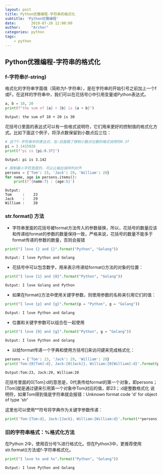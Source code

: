 ```yaml
---
layout: post
title: Python优雅编程-字符串的格式化
subtitle: 'Python优雅编程'
date:       2019-07-28 12:00:00
author:     "Archer"
categories: python
tags:
    - python
---
```


## Python优雅编程-字符串的格式化

### f-字符串(f-string)

格式化的字符串字面值（简称为f-字符串），是在字符串的开始引号之前加上一个f或F。在这样的字符串中，我们可以在花括号{}中引用变量或Python表达式。

```python
a, b = 10, 20
print(f"the sum of {a} + {b} is {a + b}")
```

```text
Output: the sum of 10 + 20 is 30
```

花括号{}里面的表达式可以有一些格式说明符，它们用来更好的控制值的格式化方式。比如下面这个例子，将浮点数保留到小数点后三位：

```python
# 这个f-字符串中的表达式，在:后面跟了限制小数点位数的格式说明符0.3f
pi = 3.1415926
print(f"pi is {pi:0.3f}")
```

```text
Output: pi is 3.142
```

```python
# 限制最小字符宽度的，可以让输出保持列对齐
persons = {'Tom': 23, 'Jack': 29, 'William': 20}
for name, age in persons.items():
    print(f'{name:7} : {age:5}')
```

```text
Output:
Tom     :    23
Jack    :    29
William :    20
```

### str.format() 方法

- 字符串里面的花括号被format方法传入的参数替换，所以，花括号的数量应该和传递给format的参数的数量保持一致，严格来说，花括号的数量不能多于
format传递的参数的数量，否则会报错

```python
print("I love {} and {}".format("Python", "Golang"))
```

```text
Output: I love Python and Golang
```

- 花括号中可以包含数字，用来表示传递给format()方法的对象的位置：

```python
print("I love {1} and {0}".format("Python", "Golang"))
```

```text
Output: I love Golang and Python
```

- 如果在format()方法中使用关键字参数，则使用参数的名称来引用它们的值：

```python
print("I love {p} and {g}".format(p = "Python", g = "Golang"))
```

```text
Output: I love Python and Golang
```

- 位置和关键字参数可以组合在一起使用

```python
print("I love {0} and {g}".format("Python", g = "Golang"))
```

```text
Output: I love Python and Golang
```

- 以给format传递一个字典和使用方括号[]来访问键来完成格式化：

```python
persons = {'Tom': 23, 'Jack': 29, 'William': 20}
print('Tom:{0[Tom]:d}, Jack:{0[Jack]}, William:{0[William]:d}'.format(persons))
```

```text
Output:Tom:23, Jack:29, William:20
```

花括号里面的0[Tom]:d的意思是，0代表传给format的第一个对象，即persons；[Tom]就是通过键来引用第一个对象中Tom对应的值，即23；:d是整数格式化
说明符，如果Tom得到值是字符串就会报错：Unknown format code 'd' for object of type 'str'

这里也可以使用**符号将字典作为关键字参数传递：

```python
print('Tom:{Tom:d}, Jack:{Jack}, William:{William:d}'.format(**persons))         
```

### 旧的字符串格式：%格式化方法

在Python 2中，使用百分号%进行格式化。但在Python3中，更推荐使用str.format()方法或f-字符串格式化。

```python
print("I love %s and %s".format("Python", "Golang"))
```

```text
Output: I love Python and Golang
```
